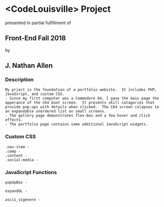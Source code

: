 # \<CodeLouisville\> Project

presented in partial fulfillment of

## Front-End Fall 2018

by

## J. Nathan Allen


### Description
```
My prject is the foundation of a portfolio website.  It includes PHP, JavaScript, and custom CSS. 
- Since my first computer was a Commodore 64, I gave the main page the apperance of the C64 boot screen.  It presents skill catagories that provide pop-ups with details when clicked.  The C64 screen colapses to an expandable unordered list on small screens.  
- The gallery page demonstrates flex-box and a few hover and click effects.
- The portfolio page contains some additional JavaScript widgets.
```

### Custom CSS
```
.nav-item - 
.comp - 
.content - 
.social-media - 
```

### JavaScript Functions
```
popUpBox - 

expandUL - 

ascii_vigenere - 
```



